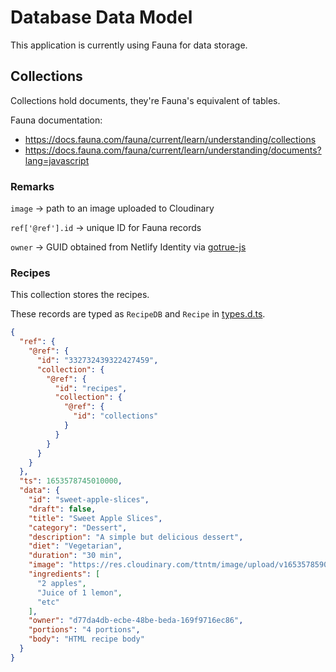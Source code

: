 # Database Data Model

This application is currently using Fauna for data storage.

## Collections

Collections hold documents, they're Fauna's equivalent of tables.

Fauna documentation: 

- https://docs.fauna.com/fauna/current/learn/understanding/collections
- https://docs.fauna.com/fauna/current/learn/understanding/documents?lang=javascript

### Remarks

`image` -> path to an image uploaded to Cloudinary

`ref['@ref'].id` -> unique ID for Fauna records

`owner` -> GUID obtained from Netlify Identity via [gotrue-js](https://github.com/netlify/gotrue-js)

### Recipes

This collection stores the recipes.

These records are typed as `RecipeDB` and `Recipe` in [types.d.ts](/src/types.d.ts).

```json
{
  "ref": {
    "@ref": {
      "id": "332732439322427459",
      "collection": {
        "@ref": {
          "id": "recipes",
          "collection": {
            "@ref": {
              "id": "collections"
            }
          }
        }
      }
    }
  },
  "ts": 1653578745010000,
  "data": {
    "id": "sweet-apple-slices",
    "draft": false,
    "title": "Sweet Apple Slices",
    "category": "Dessert",
    "description": "A simple but delicious dessert",
    "diet": "Vegetarian",
    "duration": "30 min",
    "image": "https://res.cloudinary.com/ttntm/image/upload/v1653578590/recept0r/iup1tahggvajx4bym5vc.webp",
    "ingredients": [
      "2 apples",
      "Juice of 1 lemon",
      "etc"
    ],
    "owner": "d77da4db-ecbe-48be-beda-169f9716ec86",
    "portions": "4 portions",
    "body": "HTML recipe body"
  }
}
```